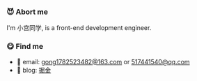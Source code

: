 ### :smiling_imp: Abort me

I'm 小宫同学, is a front-end development engineer.

### :yum: Find me

- :email: email: gong1782523482@163.com or 517441540@qq.com
- :pencil: blog: [掘金](https://juejin.cn/user/2629687543862974)


